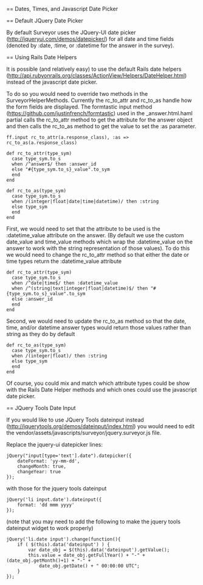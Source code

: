 == Dates, Times, and Javascript Date Picker

== Default JQuery Date Picker

By default Surveyor uses the JQuery-UI date picker (http://jqueryui.com/demos/datepicker/)
for all date and time fields (denoted by :date, :time, or :datetime for the answer in the survey).

== Using Rails Date Helpers

It is possible (and relatively easy) to use the default Rails
date helpers (http://api.rubyonrails.org/classes/ActionView/Helpers/DateHelper.html)
instead of the javascript date picker.

To do so you would need to override two methods in the SurveyorHelperMethods. Currently the
rc_to_attr and rc_to_as handle how the form fields are displayed. The formtastic input method
(https://github.com/justinfrench/formtastic) used in the _answer.html.haml partial
calls the rc_to_attr method to get the attribute for the answer object
and then calls the rc_to_as method to get the value to set the :as parameter.

    ff.input rc_to_attr(a.response_class), :as => rc_to_as(a.response_class)

    def rc_to_attr(type_sym)
      case type_sym.to_s
      when /^answer$/ then :answer_id
      else "#{type_sym.to_s}_value".to_sym
      end
    end

    def rc_to_as(type_sym)
      case type_sym.to_s
      when /(integer|float|date|time|datetime)/ then :string
      else type_sym
      end
    end

First, we would need to set that the attribute to be used is the :datetime_value attribute on the
answer. (By default we use the custom date_value and time_value methods which wrap the :datetime_value
on the answer to work with the string representation of those values). To do this we would need to
change the rc_to_attr method so that either the date or time types return the :datetime_value attribute

    def rc_to_attr(type_sym)
      case type_sym.to_s
      when /^date|time$/ then :datetime_value
      when /^(string|text|integer|float|datetime)$/ then "#{type_sym.to_s}_value".to_sym
      else :answer_id
      end
    end


Second, we would need to update the rc_to_as method so that the date, time, and/or datetime
answer types would return those values rather than string as they do by default

    def rc_to_as(type_sym)
      case type_sym.to_s
      when /(integer|float)/ then :string
      else type_sym
      end
    end

Of course, you could mix and match which attribute types could be show with the Rails Date Helper
methods and which ones could use the javascript date picker.

== JQuery Tools Date Input

If you would like to use JQuery Tools dateinput instead (http://jquerytools.org/demos/dateinput/index.html)
you would need to edit the
vendor/assets/javascripts/surveyor/jquery.surveyor.js file.

Replace the jquery-ui datepicker lines:

    jQuery("input[type='text'].date").datepicker({
    	dateFormat: 'yy-mm-dd',
    	changeMonth: true,
    	changeYear: true
    });

with those for the jquery tools dateinput

    jQuery('li input.date').dateinput({
        format: 'dd mmm yyyy'
    });

(note that you may need to add the following to make the jquery tools dateinput widget to work properly)

    jQuery('li.date input').change(function(){
        if ( $(this).data('dateinput') ) {
            var date_obj = $(this).data('dateinput').getValue();
            this.value = date_obj.getFullYear() + "-" + (date_obj.getMonth()+1) + "-" +
                date_obj.getDate() + " 00:00:00 UTC";
        }
    });

